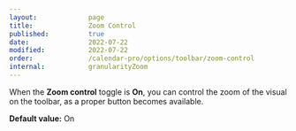 ```yaml
---
layout:             page
title:              Zoom Control
published:          true
date:               2022-07-22
modified:           2022-07-22
order:              /calendar-pro/options/toolbar/zoom-control
internal:           granularityZoom
---
```

When the **Zoom control** toggle is **On**, you can control the zoom of the visual on the toolbar, as a proper button becomes available.

**Default value:** On
